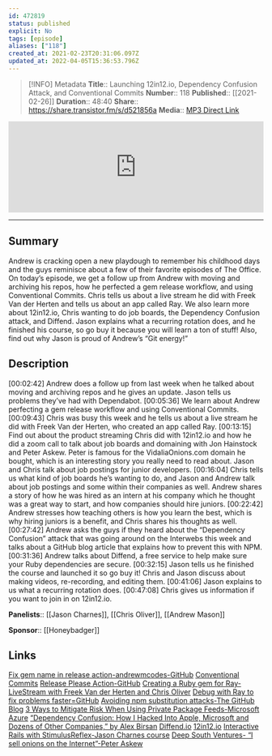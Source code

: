 ```yaml
---
id: 472819
status: published
explicit: No
tags: [episode]
aliases: ["118"]
created_at: 2021-02-23T20:31:06.097Z
updated_at: 2022-04-05T15:36:53.796Z
---
```


> [!INFO] Metadata
> **Title**:: Launching 12in12.io, Dependency Confusion Attack, and Conventional Commits
> **Number**:: 118
> **Published**:: [[2021-02-26]]
> **Duration**:: 48:40
> **Share**:: <https://share.transistor.fm/s/d521856a>
> **Media**:: [MP3 Direct Link](https://dts.podtrac.com/redirect.mp3/media.transistor.fm/d521856a/d8a54613.mp3)

<iframe width="100%" height="180" frameborder="no" scrolling="no" seamless src="https://share.transistor.fm/e/d521856a/dark"></iframe>

---

## Summary

Andrew is cracking open a new playdough to remember his childhood days and the guys reminisce about a few of their favorite episodes of The Office. On today’s episode, we get a follow up from Andrew with moving and archiving his repos, how he perfected a gem release workflow, and using Conventional Commits. Chris tells us about a live stream he did with Freek Van der Herten and tells us about an app called Ray. We also learn more about 12in12.io, Chris wanting to do job boards, the Dependency Confusion attack, and Diffend. Jason explains what a recurring rotation does, and he finished his course, so go buy it because you will learn a ton of stuff! Also, find out why Jason is proud of Andrew’s “Git energy!”

## Description

[00:02:42] Andrew does a follow up from last week when he talked about moving and archiving repos and he gives an update. Jason tells us problems they’ve had with Dependabot.
[00:05:36] We learn about Andrew perfecting a gem release workflow and using Conventional Commits.
[00:09:43] Chris was busy this week and he tells us about a live stream he did with Freek Van der Herten, who created an app called Ray.
[00:13:15] Find out about the product streaming Chris did with 12in12.io and how he did a zoom call to talk about job boards and domaining with Jon Hainstock and Peter Askew. Peter is famous for the VidaliaOnions.com domain he bought, which is an interesting story you really need to read about. Jason and Chris talk about job postings for junior developers.
[00:16:04] Chris tells us what kind of job boards he’s wanting to do, and Jason and Andrew talk about job postings and some within their companies as well. Andrew shares a story of how he was hired as an intern at his company which he thought was a great way to start, and how companies should hire juniors.
[00:22:42] Andrew stresses how teaching others is how you learn the best, which is why hiring juniors is a benefit, and Chris shares his thoughts as well.
[00:27:42] Andrew asks the guys if they heard about the “Dependency Confusion” attack that was going around on the Interwebs this week and talks about a GitHub blog article that explains how to prevent this with NPM.
[00:31:36] Andrew talks about Diffend, a free service to help make sure your Ruby dependencies are secure.
[00:32:15] Jason tells us he finished the course and launched it so go buy it! Chris and Jason discuss about making videos, re-recording, and editing them.
[00:41:06] Jason explains to us what a recurring rotation does.
[00:47:08] Chris gives us information if you want to join in on 12in12.io.

**Panelists**:: [[Jason Charnes]], [[Chris Oliver]], [[Andrew Mason]]

**Sponsor**:: [[Honeybadger]]

## Links

[Fix gem name in release action-andrewmcodes-GitHub](https://github.com/bt-rb/bridgetown-plausible/blob/main/.github/workflows/release.yml)
[Conventional Commits](https://www.conventionalcommits.org/en/v1.0.0/)
[Release Please Action-GitHub](https://github.com/google-github-actions/release-please-action)
[Creating a Ruby gem for Ray-LiveStream with Freek Van der Herten and Chris Oliver](https://www.youtube.com/watch?t=79&v=qk-kz93IWF4&feature=youtu.be)
[Debug with Ray to fix problems faster=GitHub](https://github.com/spatie/ruby-ray)
[Avoiding npm substitution attacks-The GitHub Blog](https://github.blog/2021-02-12-avoiding-npm-substitution-attacks/)
[3 Ways to Mitigate Risk When Using Private Package Feeds-Microsoft Azure](https://azure.microsoft.com/en-us/resources/3-ways-to-mitigate-risk-using-private-package-feeds/)
[“Dependency Confusion: How I Hacked Into Apple, Microsoft and Dozens of Other Companies,” by Alex Birsan](https://medium.com/@alex.birsan/dependency-confusion-4a5d60fec610)
[Diffend.io](https://diffend.io/)
[12in12.io](https://12in12.io/)
[Interactive Rails with StimulusReflex-Jason Charnes course](https://courses.jasoncharnes.com/stimulus-reflex)
[Deep South Ventures- “I sell onions on the Internet”-Peter Askew](https://www.deepsouthventures.com/i-sell-onions-on-the-internet/)
